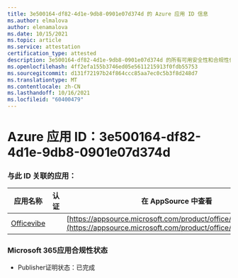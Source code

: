 ```yaml
---
title: 3e500164-df82-4d1e-9db8-0901e07d374d 的 Azure 应用 ID 信息
ms.author: elmalova
author: elenamalova
ms.date: 10/15/2021
ms.topic: article
ms.service: attestation
certification_type: attested
description: 3e500164-df82-4d1e-9db8-0901e07d374d 的所有可用安全性和合规性信息。
ms.openlocfilehash: 4ff2efa155b3746ed05e5611215913f0fdb55753
ms.sourcegitcommit: d131f72197b24f864ccc85aa7ec0c5b3f8d248d7
ms.translationtype: MT
ms.contentlocale: zh-CN
ms.lasthandoff: 10/16/2021
ms.locfileid: "60400479"
---
```

# <a name="azure-app-id-3e500164-df82-4d1e-9db8-0901e07d374d"></a>Azure 应用 ID：3e500164-df82-4d1e-9db8-0901e07d374d


### <a name="apps-associated-with-this-id"></a>与此 ID 关联的应用：
| **应用名称** | **认证** | **在 AppSource 中查看** |
|--------------|---------------|-----------------------|
| [Officevibe](https://docs.microsoft.com/microsoft-365-app-certification/forward/WA200002508) |  | [https://appsource.microsoft.com/product/office/WA200002508](https://appsource.microsoft.com/product/office/WA200002508) |

### <a name="microsoft-365-app-compliance-status"></a>Microsoft 365应用合规性状态
- Publisher证明状态：已完成
